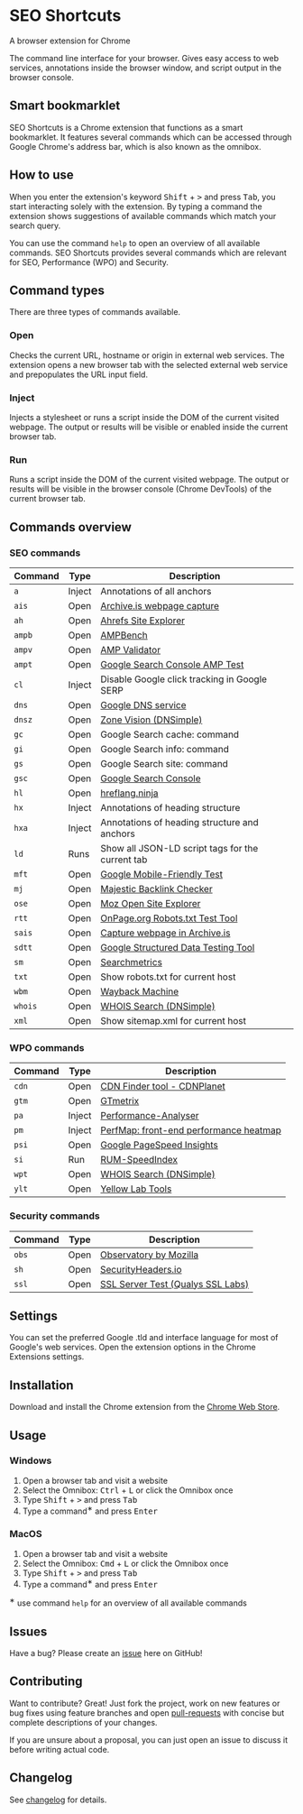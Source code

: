 # SEO Shortcuts
A browser extension for Chrome

The command line interface for your browser. Gives easy access to web services, annotations inside the browser window, and script output in the browser console.

## Smart bookmarklet
SEO Shortcuts is a Chrome extension that functions as a smart bookmarklet. It features several commands which can be accessed through Google Chrome's address bar, which is also known as the omnibox.

## How to use
When you enter the extension's keyword <kbd>Shift</kbd> + <kbd>></kbd> and press <kbd>Tab</kbd>, you start interacting solely with the extension. By typing a command the extension shows suggestions of available commands which match your search query.

You can use the command ```help``` to open an overview of all available commands. SEO Shortcuts provides several commands which are relevant for SEO, Performance (WPO) and Security.

## Command types
There are three types of commands available.

### Open
Checks the current URL, hostname or origin in external web services. The extension opens a new browser tab with the selected external web service and prepopulates the URL input field.

### Inject
Injects a stylesheet or runs a script inside the DOM of the current visited webpage. The output or results will be visible or enabled inside the current browser tab.

### Run
Runs a script inside the DOM of the current visited webpage. The output or results will be visible in the browser console (Chrome DevTools) of the current browser tab.

## Commands overview
### SEO commands

| Command      | Type       | Description |
|--------------|------------|-------------|
| ```a```      | Inject     | Annotations of all anchors  |
| ```ais```    | Open       | [Archive.is webpage capture](http://archive.is/) |
| ```ah```     | Open       | [Ahrefs Site Explorer](https://ahrefs.com/) |
| ```ampb```   | Open       | [AMPBench](https://ampbench.appspot.com/validate?url=https%3A%2F%2Fampbyexample.com%2F) |
| ```ampv```   | Open       | [AMP Validator](https://validator.ampproject.org/) |
| ```ampt```   | Open       | [Google Search Console AMP Test](https://search.google.com/search-console/amp)  |
| ```cl```     | Inject     | Disable Google click tracking in Google SERP |
| ```dns```     | Open      | [Google DNS service](https://dns.google.com/)  |
| ```dnsz```     | Open     | [Zone Vision (DNSimple)](http://zone.vision/)  |
| ```gc```     | Open       | Google Search cache: command  |
| ```gi```     | Open       | Google Search info: command  |
| ```gs```     | Open       | Google Search site: command  |
| ```gsc```    | Open       | [Google Search Console](https://www.google.com/webmasters/)  |
| ```hl```     | Open       | [hreflang.ninja](http://hreflang.ninja/)  |
| ```hx```     | Inject     | Annotations of heading structure  |
| ```hxa```    | Inject     | Annotations of heading structure and anchors  |
| ```ld```     | Runs       | Show all JSON-LD script tags for the current tab |
| ```mft```     | Open      | [Google Mobile-Friendly Test](https://search.google.com/search-console/mobile-friendly)  |
| ```mj```     | Open       | [Majestic Backlink Checker](https://majestic.com/)  |
| ```ose```    | Open       | [Moz Open Site Explorer](https://moz.com/researchtools/ose/)  |
| ```rtt```    | Open       | [OnPage.org Robots.txt Test Tool](https://en.onpage.org/free-tools/robots-txt/)  |
| ```sais```   | Open       | [Capture webpage in Archive.is](http://archive.is/)  |
| ```sdtt```   | Open       | [Google Structured Data Testing Tool](https://search.google.com/structured-data/testing-tool)  |
| ```sm```     | Open       | [Searchmetrics](http://suite.searchmetrics.com/en/research)  |
| ```txt```    | Open       | Show robots.txt for current host  |
| ```wbm```    | Open       | [Wayback Machine](http://archive.org/web/)  |
| ```whois```  | Open       | [WHOIS Search (DNSimple)](https://dnsimple.com/whois/)  |
| ```xml```     | Open      | Show sitemap.xml for current host  |

### WPO commands

| Command      | Type       | Description |
|--------------|------------|-------------|
| ```cdn```    | Open       | [CDN Finder tool - CDNPlanet](https://www.cdnplanet.com) |
| ```gtm```    | Open       | [GTmetrix](https://gtmetrix.com/) |
| ```pa```     | Inject     | [Performance-Analyser](https://github.com/micmro/performance-bookmarklet)  |
| ```pm```     | Inject     | [PerfMap: front-end performance heatmap](https://github.com/zeman/perfmap)  |
| ```psi```    | Open       | [Google PageSpeed Insights](https://developers.google.com/speed/pagespeed/insights/)  |
| ```si```     | Run        | [RUM-SpeedIndex](https://github.com/WPO-Foundation/RUM-SpeedIndex)  |
| ```wpt```     | Open      | [WHOIS Search (DNSimple)](https://dnsimple.com/whois/)  |
| ```ylt```     | Open      | [Yellow Lab Tools](http://yellowlab.tools/)  |

### Security commands

| Command      | Type       | Description |
|--------------|------------|-------------|
| ```obs```    | Open       | [Observatory by Mozilla](https://observatory.mozilla.org/)  |
| ```sh```     | Open       | [SecurityHeaders.io](https://securityheaders.io/)  |
| ```ssl```    | Open       | [SSL Server Test (Qualys SSL Labs)](https://www.ssllabs.com/)  |

## Settings
You can set the preferred Google .tld and interface language for most of Google's web services. Open the extension options in the Chrome Extensions settings.

## Installation
Download and install the Chrome extension from the [Chrome Web Store][1].

## Usage
### Windows
1. Open a browser tab and visit a website
2. Select the Omnibox: <kbd>Ctrl</kbd> + <kbd>L</kbd> or click the Omnibox once
3. Type <kbd>Shift</kbd> + <kbd>></kbd> and press <kbd>Tab</kbd>
4. Type a command<sup>∗</sup> and press <kbd>Enter</kbd>

### MacOS
1. Open a browser tab and visit a website
2. Select the Omnibox: <kbd>Cmd</kbd>  + <kbd>L</kbd> or click the Omnibox once
3. Type <kbd>Shift</kbd> + <kbd>></kbd> and press <kbd>Tab</kbd>
4. Type a command<sup>∗</sup> and press <kbd>Enter</kbd>

<sup>∗</sup> use command ```help``` for an overview of all available commands

## Issues
Have a bug? Please create an [issue][2] here on GitHub!

## Contributing
Want to contribute? Great! Just fork the project, work on new features or bug fixes using feature branches and open [pull-requests][3] with concise but complete descriptions of your changes.

If you are unsure about a proposal, you can just open an issue to discuss it before writing actual code.

## Changelog
See [changelog][5] for details.

[1]: https://chrome.google.com/webstore/detail/seo-shortcuts/jkkkmikjgkdljhmpnjajedkngkgefejf
[2]: https://github.com/sanderheilbron/seo-shortcuts/issues
[3]: https://github.com/sanderheilbron/seo-shortcuts/pulls
[4]: https://www.sanderheilbron.nl
[5]: https://github.com/sanderheilbron/seo-shortcuts/blob/master/CHANGELOG.md

